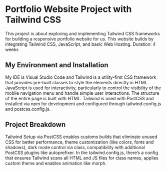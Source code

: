 # Portfolio Website Project with Tailwind CSS
This project is about exploring and implementing Tailwind CSS frameworks for building a responsive portfolio website for us. This website builds by integrating Tailwind CSS, JavaScript, and basic Web Hosting.
Duration: 4 weeks
## My Environment and Installation 
My IDE is Visual Studio Code and Tailwind is a utility-first CSS framework that provides pre-built classes to style the elements directly in HTML. JavaScript is used for interactivity, particularly to control the visibility of the mobile navigation menu and handle simple user interactions. The structure of the entire page is built with HTML.
Tailwind is used with PostCSS and installed via npm for development and configured through tailwind.config.js and postcss.config.js.
## Project Breakdown
Tailwind Setup via PostCSS enables customs builds that eliminate unused CSS for better performance, theme customization (like colors, fonts and shadows), dark mode control via class, compatibility with additional PostCSS plugins like autoprefixer. In the tailwind.config.js, there’s a config that ensures Tailwind scans all HTML and JS files for class names, applies custom theme and enables animation like morph.

